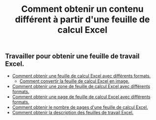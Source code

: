 ﻿---
title: Comment obtenir un contenu différent à partir d'une feuille de calcul Excel
second_title: Aspose.Cells Cloud Documen
linktitle: Gé
type: docs
url: /fr/worksheets/get/
keywords: How to get different content from an Excel worksheet
description: Aspose.Cells Cloud REST API prend en charge l'obtention de contenu différent à partir d'une feuille de calcul Excel. Le SDK prend en charge différents langages de développement, notamment Android, C#, Go, Java, NodeJS, Perl, PHP, Python, Ruby et Swift.
weight: 20
kwords: Excel, Office Cloud, REST API, Tableur, PDF, CSV, Json, Markdown, Comment obtenir un contenu différent à partir d'une feuille de calcul Excel
---
## Travailler pour obtenir une feuille de travail Excel.

- [Comment obtenir une feuille de calcul Excel avec différents formats.](/cells/fr/worksheets/get-worksheet/) 
    - [Comment convertir la feuille de calcul Excel en image.](/cells/fr/worksheets/to-image/)
- [Comment obtenir une zone de feuille de calcul Excel avec différents formats.](/cells/fr/worksheets/area-to-different-formats/)
- [Comment obtenir une page de feuille de calcul Excel avec différents formats.](/cells/fr/get-worksheet-for-page-index/) 
- [Comment obtenir le nombre de pages d'une feuille de calcul Excel.](/cells/fr/worksheets/page-count/) 
- [Comment obtenir la description des feuilles de travail Excel.](/cells/fr/worksheets/get-all/) 


